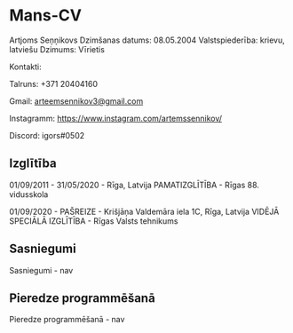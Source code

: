 # Mans-CV

Artjoms Seņņikovs
Dzimšanas datums: 08.05.2004
Valstspiederība: krievu, latviešu
Dzimums: Vīrietis

Kontakti: 

Talruns: +371 20404160

Gmail: arteemsennikov3@gmail.com

Instagramm: https://www.instagram.com/artemssennikov/ 

Discord: igors#0502

## Izglītība

01/09/2011 - 31/05/2020 - Rīga, Latvija
PAMATIZGLĪTĪBA - Rīgas 88. vidusskola

01/09/2020 - PAŠREIZE - Krišjāņa Valdemāra iela 1C, Rīga, Latvija
VIDĒJĀ SPECIĀLĀ IZGLĪTĪBA - Rīgas Valsts tehnikums

## Sasniegumi

Sasniegumi - nav

## Pieredze programmēšanā

Pieredze programmēšanā - nav
